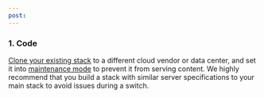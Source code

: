 ```yaml
---
post: 
---
```


### 1. Code

[Clone your existing stack](http://help.cloud66.com/building-your-stack/stack-definition#stackscore#clone) to a different cloud vendor or data center, and set it into [maintenance mode](http://help.cloud66.com/managing-your-stack/stack-network-settings#maintenance) to prevent it from serving content. We highly recommend that you build a stack with similar server specifications to your main stack to avoid issues during a switch. 

